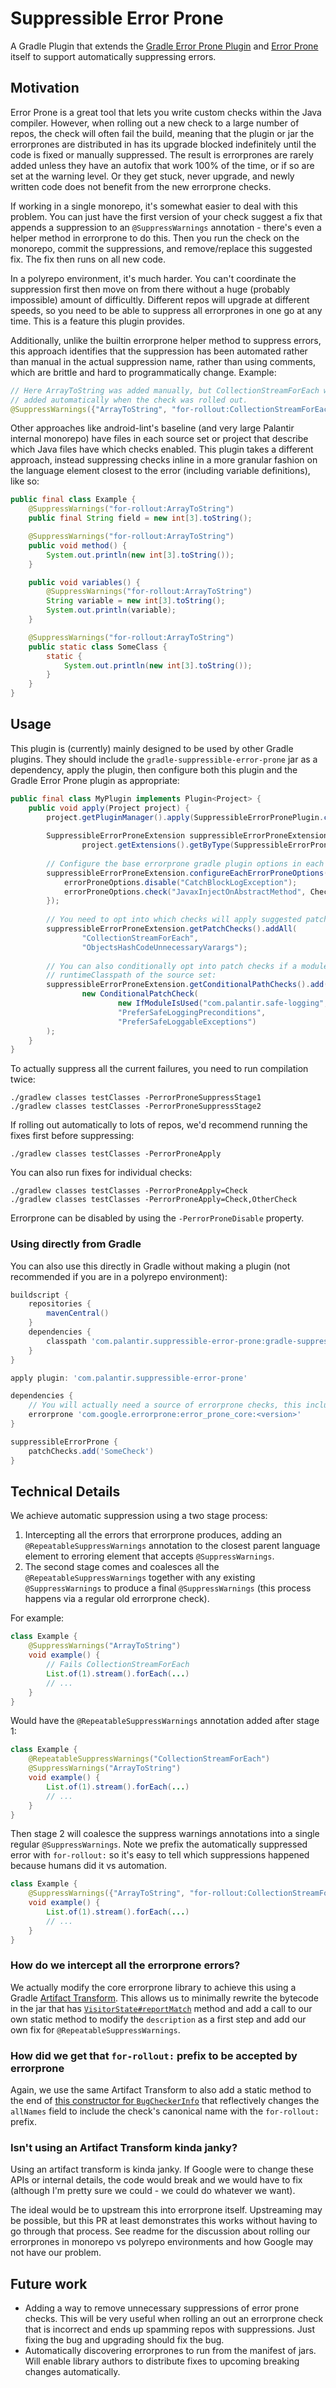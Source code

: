 # Suppressible Error Prone

A Gradle Plugin that extends the [Gradle Error Prone Plugin](https://github.com/tbroyer/gradle-errorprone-plugin) and [Error Prone](https://errorprone.info/) itself to support automatically suppressing errors.

## Motivation

Error Prone is a great tool that lets you write custom checks within the Java compiler. However, when rolling out a new check to a large number of repos, the check will often fail the build, meaning that the plugin or jar the errorprones are distributed in has its upgrade blocked indefinitely until the code is fixed or manually suppressed. The result is errorprones are rarely added unless they have an autofix that work 100% of the time, or if so are set at the warning level. Or they get stuck, never upgrade, and newly written code does not benefit from the new errorprone checks.

If working in a single monorepo, it's somewhat easier to deal with this problem. You can just have the first version of your check suggest a fix that appends a suppression to an `@SuppressWarnings` annotation - there's even a helper method in errorprone to do this. Then you run the check on the monorepo, commit the suppressions, and remove/replace this suggested fix. The fix then runs on all new code.

In a polyrepo environment, it's much harder. You can't coordinate the suppression first then move on from there without a huge (probably impossible) amount of difficultly. Different repos will upgrade at different speeds, so you need to be able to suppress all errorprones in one go at any time. This is a feature this plugin provides.

Additionally, unlike the builtin errorprone helper method to suppress errors, this approach identifies that the suppression has been automated rather than manual in the actual suppression name, rather than using comments, which are brittle and hard to programmatically change. Example:

```java
// Here ArrayToString was added manually, but CollectionStreamForEach was 
// added automatically when the check was rolled out.
@SuppressWarnings({"ArrayToString", "for-rollout:CollectionStreamForEach"})
```

Other approaches like android-lint's baseline (and very large Palantir internal monorepo) have files in each source set or project that describe which Java files have which checks enabled. This plugin takes a different approach, instead suppressing checks inline in a more granular fashion on the language element closest to the error (including variable definitions), like so:

```java
public final class Example {
    @SuppressWarnings("for-rollout:ArrayToString")
    public final String field = new int[3].toString();

    @SuppressWarnings("for-rollout:ArrayToString")
    public void method() {
        System.out.println(new int[3].toString());
    }

    public void variables() {
        @SuppressWarnings("for-rollout:ArrayToString")
        String variable = new int[3].toString();
        System.out.println(variable);
    }

    @SuppressWarnings("for-rollout:ArrayToString")
    public static class SomeClass {
        static {
            System.out.println(new int[3].toString());
        }
    }
}
```

## Usage

This plugin is (currently) mainly designed to be used by other Gradle plugins. They should include the `gradle-suppressible-error-prone` jar as a dependency, apply the plugin, then configure both this plugin and the Gradle Error Prone plugin as appropriate:

```java
public final class MyPlugin implements Plugin<Project> {
    public void apply(Project project) {
        project.getPluginManager().apply(SuppressibleErrorPronePlugin.class);
        
        SuppressibleErrorProneExtension suppressibleErrorProneExtension =
                project.getExtensions().getByType(SuppressibleErrorProneExtension.class);
        
        // Configure the base errorprone gradle plugin options in each sourceset
        suppressibleErrorProneExtension.configureEachErrorProneOptions(errorProneOptions -> {
            errorProneOptions.disable("CatchBlockLogException");
            errorProneOptions.check("JavaxInjectOnAbstractMethod", CheckSeverity.WARNING);
        });
        
        // You need to opt into which checks will apply suggested patches:
        suppressibleErrorProneExtension.getPatchChecks().addAll(
                "CollectionStreamForEach",
                "ObjectsHashCodeUnnecessaryVarargs");
        
        // You can also conditionally opt into patch checks if a module is in the transitive
        // runtimeClasspath of the source set:
        suppressibleErrorProneExtension.getConditionalPathChecks().add(
                new ConditionalPatchCheck(
                        new IfModuleIsUsed("com.palantir.safe-logging", "preconditions"),
                        "PreferSafeLoggingPreconditions",
                        "PreferSafeLoggableExceptions")
        );
    }
}
```

To actually suppress all the current failures, you need to run compilation twice:

```
./gradlew classes testClasses -PerrorProneSuppressStage1
./gradlew classes testClasses -PerrorProneSuppressStage2
```

If rolling out automatically to lots of repos, we'd recommend running the fixes first before suppressing:

```
./gradlew classes testClasses -PerrorProneApply
```

You can also run fixes for individual checks:

```
./gradlew classes testClasses -PerrorProneApply=Check
./gradlew classes testClasses -PerrorProneApply=Check,OtherCheck
```

Errorprone can be disabled by using the `-PerrorProneDisable` property.

### Using directly from Gradle

You can also use this directly in Gradle without making a plugin (not recommended if you are in a polyrepo environment):

```gradle
buildscript {
    repositories {
        mavenCentral()
    }
    dependencies {
        classpath 'com.palantir.suppressible-error-prone:gradle-suppressible-error-prone:<version>'
    }
}

apply plugin: 'com.palantir.suppressible-error-prone'

dependencies {
    // You will actually need a source of errorprone checks, this include the default Google ones
    errorprone 'com.google.errorprone:error_prone_core:<version>'
}

suppressibleErrorProne {
    patchChecks.add('SomeCheck')
}
```

## Technical Details

We achieve automatic suppression using a two stage process:

1. Intercepting all the errors that errorprone produces, adding an `@RepeatableSuppressWarnings` annotation to the closest parent language element to erroring element that accepts `@SuppressWarnings`.
2. The second stage comes and coalesces all the `@RepeatableSuppressWarnings` together with any existing `@SuppressWarnings` to produce a final `@SuppressWarnings` (this process happens via a regular old errorprone check).

For example:

```java
class Example {
    @SuppressWarnings("ArrayToString")
    void example() {
        // Fails CollectionStreamForEach
        List.of(1).stream().forEach(...)
        // ...
    }
}
```

Would have the `@RepeatableSuppressWarnings` annotation added after stage 1:

```java
class Example {
    @RepeatableSuppressWarnings("CollectionStreamForEach")
    @SuppressWarnings("ArrayToString")
    void example() {
        List.of(1).stream().forEach(...)
        // ...
    }
}
```

Then stage 2 will coalesce the suppress warnings annotations into a single regular `@SuppressWarnings`. Note we prefix the automatically suppressed error with `for-rollout:` so it's easy to tell which suppressions happened because humans did it vs automation.

```java
class Example {
    @SuppressWarnings({"ArrayToString", "for-rollout:CollectionStreamForEach"})
    void example() {
        List.of(1).stream().forEach(...)
        // ...
    }
}
```

### How do we intercept all the errorprone errors?

We actually modify the core errorprone library to achieve this using a Gradle [Artifact Transform](https://docs.gradle.org/8.10.2/userguide/artifact_transforms.html). This allows us to minimally rewrite the bytecode in the jar that has [`VisitorState#reportMatch`](https://github.com/google/error-prone/blob/f0c3c1eb1b576ee9bc44f1f21c9379e7a02dd745/check_api/src/main/java/com/google/errorprone/VisitorState.java#L281) method and add a call to our own static method to modify the `description` as a first step and add our own fix for `@RepeatableSuppressWarnings`.

### How did we get that `for-rollout:` prefix to be accepted by errorprone

Again, we use the same Artifact Transform to also add a static method to the end of [this constructor for `BugCheckerInfo`](https://github.com/google/error-prone/blob/f0c3c1eb1b576ee9bc44f1f21c9379e7a02dd745/check_api/src/main/java/com/google/errorprone/BugCheckerInfo.java#L147) that reflectively changes the `allNames` field to include the check's canonical name with the `for-rollout:` prefix.

### Isn't using an Artifact Transform kinda janky?
Using an artifact transform is kinda janky. If Google were to change these APIs or internal details, the code would break and we would have to fix (although I'm pretty sure we could - we could do whatever we want).

The ideal would be to upstream this into errorprone itself. Upstreaming may be possible, but this PR at least demonstrates this works without having to go through that process. See readme for the discussion about rolling our errorprones in monorepo vs polyrepo environments and how Google may not have our problem.

## Future work

* Adding a way to remove unnecessary suppressions of error prone checks. This will be very useful when rolling an out an errorprone check that is incorrect and ends up spamming repos with suppressions. Just fixing the bug and upgrading should fix the bug.
* Automatically discovering errorprones to run from the manifest of jars. Will enable library authors to distribute fixes to upcoming breaking changes automatically.


